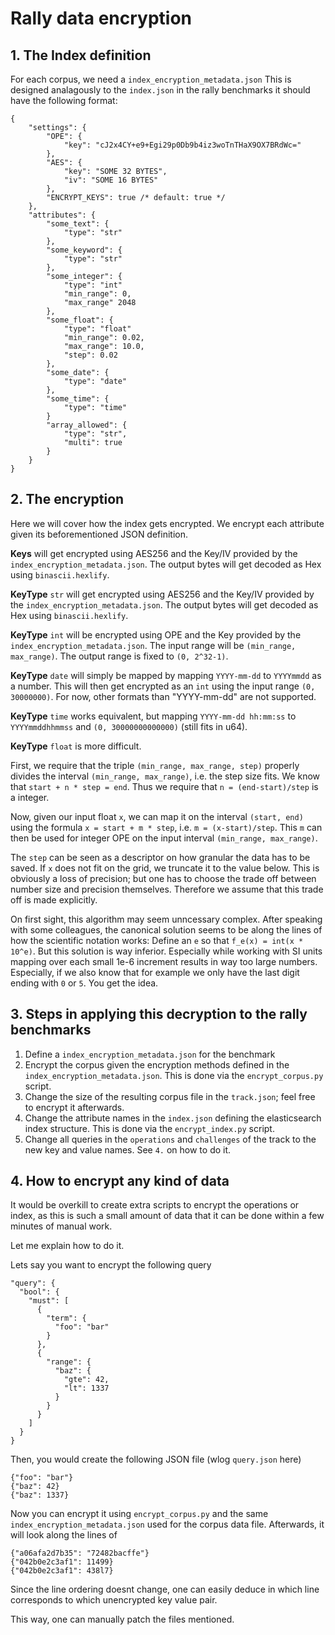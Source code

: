 # Rally data encryption

## 1. The Index definition
For each corpus, we need a `index_encryption_metadata.json`
This is designed analagously to the `index.json` in the rally benchmarks it should have the following format:
```
{
    "settings": {
        "OPE": {
            "key": "cJ2x4CY+e9+Egi29p0Db9b4iz3woTnTHaX9OX7BRdWc="
        },
        "AES": {
            "key": "SOME 32 BYTES",
            "iv": "SOME 16 BYTES"
        },
        "ENCRYPT_KEYS": true /* default: true */
    },
    "attributes": {
        "some_text": {
            "type": "str"
        },
        "some_keyword": {
            "type": "str"
        },
        "some_integer": {
            "type": "int"
            "min_range": 0,
            "max_range" 2048
        },
        "some_float": {
            "type": "float"
            "min_range": 0.02,
            "max_range": 10.0,
            "step": 0.02
        },
        "some_date": {
            "type": "date"
        },
        "some_time": {
            "type": "time"
        }
        "array_allowed": {
            "type": "str",
            "multi": true
        }
    }
}
```

## 2. The encryption

Here we will cover how the index gets encrypted. We encrypt each attribute given its beforementioned JSON definition.

**Keys** will get encrypted using AES256 and the Key/IV provided by the `index_encryption_metadata.json`. 
The output bytes will get decoded as Hex using `binascii.hexlify`.

**KeyType** `str` will get encrypted using AES256 and the Key/IV provided by the `index_encryption_metadata.json`.
The output bytes will get decoded as Hex using `binascii.hexlify`.

**KeyType** `int` will be encrypted using OPE and the Key provided by the `index_encryption_metadata.json`.
The input range will be `(min_range, max_range)`.
The output range is fixed to `(0, 2^32-1)`.

**KeyType** `date` will simply be mapped by mapping `YYYY-mm-dd` to `YYYYmmdd` as a number. This will then get encrypted as an `int` using the input range `(0, 30000000)`. For now, other formats than "YYYY-mm-dd" are not supported.

**KeyType** `time` works equivalent, but mapping `YYYY-mm-dd hh:mm:ss` to `YYYYmmddhhmmss` and `(0, 30000000000000)` (still fits in u64).

**KeyType** `float` is more difficult.

First, we require that the triple `(min_range, max_range, step)` properly divides the interval `(min_range, max_range)`, i.e. the step size fits.
We know that `start + n * step = end`. Thus we require that `n = (end-start)/step` is a integer.

Now, given our input float `x`, we can map it on the interval `(start, end)` using the formula
`x = start + m * step`, i.e. `m = (x-start)/step`. This `m` can then be used for integer OPE on the input interval `(min_range, max_range)`.

The `step` can be seen as a descriptor on how granular the data has to be saved. If `x` does not fit on the grid, we truncate it to the value below. This is obviously a loss of precision; but one has to choose the trade off between number size and precision themselves. Therefore we assume that this trade off is made explicitly.

On first sight, this algorithm may seem unncessary complex. After speaking with some colleagues, the canonical solution seems to be along the lines of how the scientific notation works: Define an `e` so that `f_e(x) = int(x * 10^e)`.
But this solution is way inferior. Especially while working with SI units mapping over each small 1e-6 increment results in way too large numbers. Especially, if we also know that for example we only have the last digit ending with `0` or `5`. You get the idea.


## 3. Steps in applying this decryption to the rally benchmarks

1. Define a `index_encryption_metadata.json` for the benchmark
2. Encrypt the corpus given the encryption methods defined in the `index_encryption_metadata.json`. This is done via the `encrypt_corpus.py` script.
3. Change the size of the resulting corpus file in the `track.json`; feel free to encrypt it afterwards.
3. Change the attribute names in the `index.json` defining the elasticsearch index structure. This is done via the `encrypt_index.py` script.
4. Change all queries in the `operations` and `challenges` of the track to the new key and value names. See `4.` on how to do it.

## 4. How to encrypt any kind of data

It would be overkill to create extra scripts to encrypt the operations or index, as this is such a small amount of data that it can be done within a few minutes of manual work.

Let me explain how to do it.

Lets say you want to encrypt the following query
```
"query": {
  "bool": {
    "must": [
      {
        "term": {
          "foo": "bar"
        }
      },
      {
        "range": {
          "baz": {
            "gte": 42,
            "lt": 1337
          }
        }
      }
    ]
  }
}
```

Then, you would create the following JSON file (wlog `query.json` here)
```
{"foo": "bar"}
{"baz": 42}
{"baz": 1337}
```
Now you can encrypt it using `encrypt_corpus.py` and the same `index_encryption_metadata.json` used for the corpus data file. Afterwards, it will look along the lines of
```
{"a06afa2d7b35": "72482bacffe"}
{"042b0e2c3af1": 11499}
{"042b0e2c3af1": 438l7}
```
Since the line ordering doesnt change, one can easily deduce in which line corresponds to which unencrypted key value pair.

This way, one can manually patch the files mentioned.
